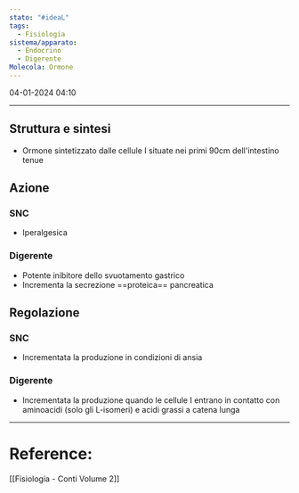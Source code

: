 ```yaml
---
stato: "#ideaL"
tags:
  - Fisiologia
sistema/apparato:
  - Endocrino
  - Digerente
Molecola: Ormone
---
```

04-01-2024 04:10

--- 

## Struttura e sintesi
- Ormone sintetizzato dalle cellule I situate nei primi 90cm dell'intestino tenue
## Azione
### SNC
- Iperalgesica 
### Digerente
- Potente inibitore dello svuotamento gastrico
- Incrementa la secrezione ==proteica== pancreatica 
## Regolazione
### SNC
- Incrementata la produzione in condizioni di ansia
### Digerente
- Incrementata la produzione quando le cellule I entrano in contatto con aminoacidi (solo gli L-isomeri) e acidi grassi a catena lunga














--- 
# Reference: 
[[Fisiologia  - Conti Volume 2]]
